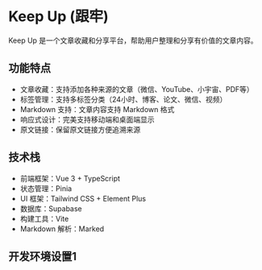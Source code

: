 # Keep Up (跟牢)

Keep Up 是一个文章收藏和分享平台，帮助用户整理和分享有价值的文章内容。

## 功能特点

- 文章收藏：支持添加各种来源的文章（微信、YouTube、小宇宙、PDF等）
- 标签管理：支持多标签分类（24小时、博客、论文、微信、视频）
- Markdown 支持：文章内容支持 Markdown 格式
- 响应式设计：完美支持移动端和桌面端显示
- 原文链接：保留原文链接方便追溯来源

## 技术栈

- 前端框架：Vue 3 + TypeScript
- 状态管理：Pinia
- UI 框架：Tailwind CSS + Element Plus
- 数据库：Supabase
- 构建工具：Vite
- Markdown 解析：Marked

## 开发环境设置1